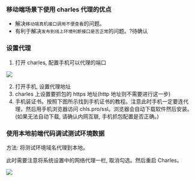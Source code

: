 ### 移动端场景下使用 charles 代理的优点

* 解决`移动端真机接口调用不便查看`的问题。
* 有利于解决`发布到线上环境判断接口是否正常`的问题。?待确认

### 设置代理

1. 打开 charles, 配置手机可以代理的端口

![](http://with.muyunyun.cn/ec841f0461fa4b37cc333d24127785ee.jpg-muyy)

2. 打开手机, 设置代理地址
3. charles 上设置要抓包的 https 地址(http 地址则不需要进行这一步)
4. 手机装证书。按照下图所示找到手机证书的教程。注意此时手机一定要连代理，然后用手机浏览器访问 chls.pro/ssl。浏览器会自动下载软件然后安装。(如果无法自动下载, 请确认内网互联, 手机抓包配置是否正确。)


### 使用本地前端代码调试测试环境数据

方法: 将测试环境域名代理到本地。

此时需要注意将系统设置中的网络代理一栏, 取消勾选。然后重启 Charles。

![](http://with.muyunyun.cn/863fdb087e9b32eabf0c4b3a607235f8.jpg)


